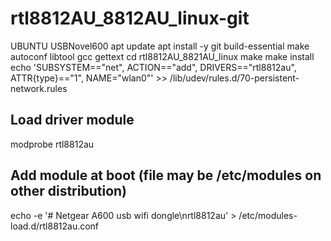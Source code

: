 # rtl8812AU_8812AU_linux-git
UBUNTU USBNovel600
apt update
apt install -y git build-essential make autoconf libtool gcc gettext
cd rtl8812AU_8821AU_linux
make
make install
echo 'SUBSYSTEM=="net", ACTION=="add", DRIVERS=="rtl8812au", ATTR{type}=="1", NAME="wlan0"' >> /lib/udev/rules.d/70-persistent-network.rules
## Load driver module
modprobe rtl8812au

## Add module at boot (file may be /etc/modules on other distribution)
echo -e '# Netgear A600 usb wifi dongle\nrtl8812au' > /etc/modules-load.d/rtl8812au.conf
